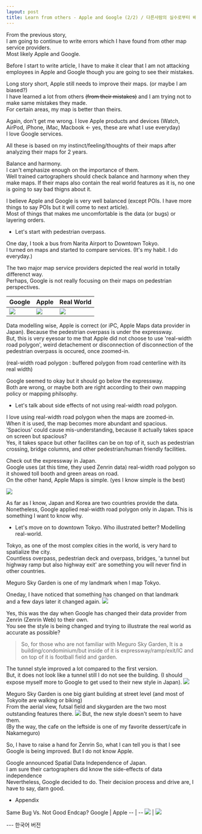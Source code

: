 ```yaml
---
layout: post
title: Learn from others - Apple and Google (2/2) / 다른사람의 실수로부터 배우기 - Apple 과 Google (2/2)
---
```


From the previous story, </br>
I am going to continue to write errors which I have found from other map service providers. </br>
Most likely Apple and Google.

Before I start to write article, I have to make it clear that I am not attacking employees in Apple and Google though you are going to see their mistakes.



Long story short, Apple still needs to improve their maps. (or maybe I am biased?)</br>
I have learned a lot from others ~~(from their mistakes)~~ and I am trying not to make same mistakes they made. </br>
For certain areas, my map is better than theirs. </br>


Again, don't get me wrong. I love Apple products and devices (Watch, AirPod, iPhone, iMac, Macbook <- yes, these are what I use everyday) </br>
I love Google services.


All these is based on my instinct/feeling/thoughts of their maps after analyzing their maps for 2 years.








Balance and harmony. </br>
I can't emphasize enough on the importance of them. </br>
Well trained cartographers should check balance and harmony when they make maps. If their maps also contain the real world features as it is, no one is going to say bad thigns about it.



I believe Apple and Google is very well balanced (except POIs. I have more things to say POIs but it will come to next article).</br>
Most of things that makes me uncomfortable is the data (or bugs) or layering orders.





- Let's start with pedestrian overpass.

One day, I took a bus from Narita Airport to Downtown Tokyo. </br>
I turned on maps and started to compare services. (It's my habit. I do everyday.) </br>

The two major map service providers depicted the real world in totally differenct way. </br>
Perhaps, Google is not really focusing on their maps on pedestrian perspectives.


Google | Apple | Real World
-- | -- | --
![](https://github.com/pil0706/pil0706.github.io/blob/master/screenshots/2nd/overpass_google.gif) | ![](https://github.com/pil0706/pil0706.github.io/blob/master/screenshots/2nd/overpass_apple.gif) | ![](https://github.com/pil0706/pil0706.github.io/blob/master/screenshots/2nd/overpass_real.png)





Data modelling wise, Apple is correct (or iPC, Apple Maps data provider in Japan). Because the pedestrian overpass is under the expressway.</br>
But, this is very eyesoar to me that Apple did not choose to use 'real-width road polygon', weird detachement or disconnection of disconnection of the pedestrian overpass is occured, once zoomed-in. </br>

(real-width road polygon : buffered polygon from road centerline with its real width)

Google seemed to okay but it should go below the expressway.</br>
Both are wrong, or maybe both are right according to their own mapping policy or mapping philsophy.




- Let's talk about side effects of not using real-width road polygon.

I love using real-width road polygon when the maps are zoomed-in.</br>
When it is used, the map becomes more abundant and spacious. </br>
'Spacious' could cause mis-understanding, because it actually takes space on screen but spacious? </br>
Yes, it takes space but other facilites can be on top of it, such as pedestrian crossing, bridge columns, and other pedestrian/human friendly facilities.



Check out the expressway in Japan. </br>
Google uses (at this time, they used Zenrin data) real-width road polygon so it showed toll booth and green areas on road.</br>
On the other hand, Apple Maps is simple. (yes I know simple is the best)</br>

![](https://github.com/pil0706/pil0706.github.io/blob/master/screenshots/2nd/tg_aVsg.gif)


As far as I know, Japan and Korea are two countries provide the data.</br>
Nonetheless, Google applied real-width road polygon only in Japan. This is something I want to know why.








- Let's move on to downtown Tokyo. Who illustrated better? Modelling real-world.


Tokyo, as one of the most complex cities in the world, is very hard to spatialize the city. </br>
Countless overpass, pedestrian deck and overpass, bridges, 'a tunnel but highway ramp but also highway exit' are something you will never find in other countries.</br>

Meguro Sky Garden is one of my landmark when I map Tokyo.

Oneday, I have noticed that something has changed on that landmark </br>
and a few days later it changed again.
![](https://github.com/pil0706/pil0706.github.io/blob/master/screenshots/2nd/meguro_google.gif)

Yes, this was the day when Google has changed their data provider from Zenrin (Zenrin Web) to their own.<br> 
You see the style is being changed and trying to illustrate the real world as accurate as possible?





> So, for those who are not familiar with Meguro Sky Garden,
> It is a building/condominium/but inside of it is expressway/ramp/exit/IC and on top of it is football field and garden.


The tunnel style improved a lot compared to the first version. </br>
But, it does not look like a tunnel still I do not see the building. (I should expose myself more to Google to get used to their new style in Japan).
![](https://github.com/pil0706/pil0706.github.io/blob/master/screenshots/2nd/meguro_now.png)


Meguro Sky Garden is one big giant building at street level (and most of Tokyoite are walking or biking)</br>
From the aerial view, futsal field and skygarden are the two most outstanding features there.
![](https://github.com/pil0706/pil0706.github.io/blob/master/screenshots/2nd/meguro_now_streetlevel.png)
But, the new style doesn't seem to have them.</br>
(By the way, the cafe on the leftside is one of my favorite dessert/cafe in Nakameguro)


So, I have to raise a hand for Zenrin
So, what I can tell you is that I see Google is being improved. But I do not know Apple.







Google announced Spatial Data Independence of Japan. </br>
I am sure their cartographers did know the side-effects of data independence </br>
Nevertheless, Google decided to do. Their decision process and drive are, I have to say, darn good.










- Appendix

Same Bug Vs. Not Good Endcap?
Google | Apple
-- | --
![](https://github.com/pil0706/pil0706.github.io/blob/master/screenshots/2nd/google_bug.gif) | ![](https://github.com/pil0706/pil0706.github.io/blob/master/screenshots/2nd/apple_bug.gif)







--- 한국어 버전